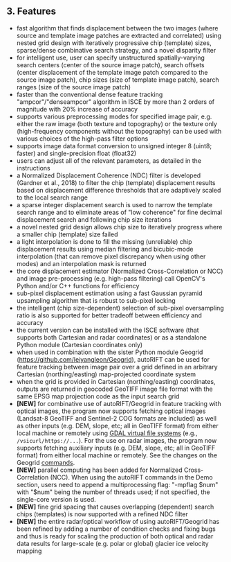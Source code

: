     
## 3. Features

* fast algorithm that finds displacement between the two images (where source and template image patches are extracted and correlated) using nested grid design with  iteratively progressive chip (template) sizes, sparse/dense combinative search strategy, and a novel disparity filter
* for intelligent use, user can specify unstructured spatially-varying search centers (center of the source image patch), search offsets (center displacement of the template image patch compared to the source image patch), chip sizes (size of template image patch), search ranges (size of the source image patch)
* faster than the conventional dense feature tracking "ampcor"/"denseampcor" algorithm in ISCE by more than 2 orders of magnitude with 20% increase of accuracy
* supports various preprocessing modes for specified image pair, e.g. either the raw image (both texture and topography) or the texture only (high-frequency components without the topography) can be used with various choices of the high-pass filter options 
* supports image data format conversion to unsigned integer 8 (uint8; faster) and single-precision float (float32)
* users can adjust all of the relevant parameters, as detailed in the instructions
* a Normalized Displacement Coherence (NDC) filter is developed (Gardner et al., 2018) to filter the chip (template) displacement results based on displacement difference thresholds that are adaptively scaled to the local search range
* a sparse integer displacement search is used to narrow the template search range and to eliminate areas of "low coherence" for fine decimal displacement search and following chip size iterations
* a novel nested grid design allows chip size to iteratively progress where a smaller chip (template) size failed
* a light interpolation is done to fill the missing (unreliable) chip displacement results using median filtering and bicubic-mode interpolation (that can remove pixel discrepancy when using other modes) and an interpolation mask is returned
* the core displacement estimator (Normalized Cross-Correlation or NCC) and image pre-processing (e.g. high-pass filtering) call OpenCV's Python and/or C++ functions for efficiency 
* sub-pixel displacement estimation using a fast Gaussian pyramid upsampling algorithm that is robust to sub-pixel locking
* the intelligent (chip size-dependent) selection of sub-pixel oversampling ratio is also supported for better tradeoff between efficiency and accuracy
* the current version can be installed with the ISCE software (that supports both Cartesian and radar coordinates) or as a standalone Python module (Cartesian coordinates only)
* when used in combination with the sister Python module Geogrid (https://github.com/leiyangleon/Geogrid), autoRIFT can be used for feature tracking between image pair over a grid defined in an arbitrary Cartesian (northing/easting) map-projected coordinate system
* when the grid is provided in Cartesian (northing/easting) coordinates, outputs are returned in geocoded GeoTIFF image file format with the same EPSG map projection code as the input search grid
* **[NEW]** for combinative use of autoRIFT/Geogrid in feature tracking with optical images, the program now supports fetching optical images (Landsat-8 GeoTIFF and Sentinel-2 COG formats are included) as well as other inputs (e.g. DEM, slope, etc; all in GeoTIFF format) from either local machine or remotely using [GDAL virtual file systems](https://gdal.org/user/virtual_file_systems.html) (e.g., `/vsicurl/https://...`). For the use on radar images, the program now supports fetching auxiliary inputs (e.g. DEM, slope, etc; all in GeoTIFF format) from either local machine or remotely. See the changes on the Geogrid [commands](https://github.com/leiyangleon/Geogrid).
* **[NEW]** parallel computing has been added for Normalized Cross-Correlation (NCC). When using the autoRIFT commands in the Demo section, users need to append a multiprocessing flag: "-mpflag $num" with "$num" being the number of threads used; if not specified, the single-core version is used. 
* **[NEW]** fine grid spacing that causes overlapping (dependent) search chips (templates) is now supported with a refined NDC filter
* **[NEW]** the entire radar/optical workflow of using autoRIFT/Geogrid has been refined by adding a number of condition checks and fixing bugs and thus is ready for scaling the production of both optical and radar data results for large-scale (e.g. polar or global) glacier ice velocity mapping
